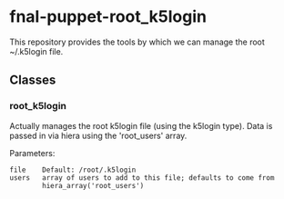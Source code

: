 # fnal-puppet-root_k5login

This repository provides the tools by which we can manage the root
~/.k5login file.

## Classes

### root_k5login

Actually manages the root k5login file (using the k5login type).  Data is
passed in via hiera using the 'root\_users' array.

Parameters:

    file    Default: /root/.k5login
    users   array of users to add to this file; defaults to come from
            hiera_array('root_users')
